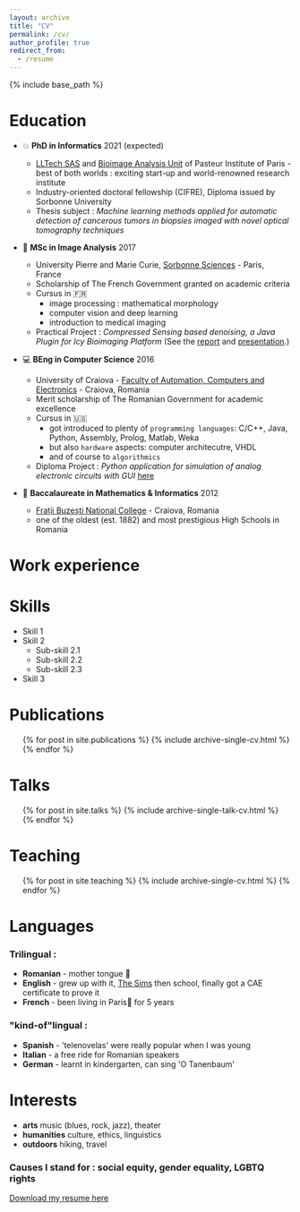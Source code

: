 ```yaml
---
layout: archive
title: "CV"
permalink: /cv/
author_profile: true
redirect_from:
  - /resume
---
```


{% include base_path %}

Education
======
* :boom: **PhD in Informatics** 2021 (expected)
  * [LLTech SAS](http://www.lltech.co/) and [Bioimage Analysis Unit](https://research.pasteur.fr/en/team/bioimage-analysis/) of Pasteur Institute of Paris - best of both worlds : exciting start-up and world-renowned research institute
  * Industry-oriented doctoral fellowship (CIFRE), Diploma issued by Sorbonne University
  * Thesis subject : *Machine learning methods applied for automatic detection of cancerous tumors in biopsies imaged with novel optical tomography techniques*
  
* :microscope: **MSc in Image Analysis** 2017
  * University Pierre and Marie Curie, [Sorbonne Sciences](http://sciences.sorbonne-universite.fr/formation-0/masters/master-informatique/parcours-image-ima) - Paris, France
  * Scholarship of The French Government granted on academic criteria 
  * Cursus in :fr:
      * image processing : mathematical morphology
      * computer vision and deep learning
      * introduction to medical imaging
  * Practical Project : *Compressed  Sensing  based denoising, a Java Plugin for Icy Bioimaging Platform* (See the [report](http://dmandache.github.io/files/2017_prat_project.pdf) and [presentation](http://dmandache.github.io/files/2017_prat_presentation.pdf).)

* :computer: **BEng in Computer Science** 2016 
  * University of Craiova - [Faculty of Automation, Computers and Electronics](http://www.ace.ucv.ro/) -  Craiova, Romania
  * Merit scholarship of The Romanian Government for academic excellence 
  * Cursus in :us:
      * got introduced to plenty of `programming languages`: C/C++, Java, Python, Assembly, Prolog, Matlab, Weka
      * but also `hardware` aspects: computer architecutre, VHDL
      * and of course to `algorithmics` 
  * Diploma Project : *Python application for simulation of analog electronic circuits with GUI* [here](http://dmandache.github.io/files/2016_bachelors_project.pdf)

* :triangular_ruler: **Baccalaureate in Mathematics & Informatics** 2012
    * [Frații Buzești National College](https://www.cnfb.ro/) - Craiova, Romania
    * one of the oldest (est. 1882) and most prestigious High Schools in Romania


Work experience
======

  
Skills
======
* Skill 1
* Skill 2
  * Sub-skill 2.1
  * Sub-skill 2.2
  * Sub-skill 2.3
* Skill 3

Publications
======
  <ul>{% for post in site.publications %}
    {% include archive-single-cv.html %}
  {% endfor %}</ul>
  
Talks
======
  <ul>{% for post in site.talks %}
    {% include archive-single-talk-cv.html %}
  {% endfor %}</ul>
  
Teaching
======
  <ul>{% for post in site.teaching %}
    {% include archive-single-cv.html %}
  {% endfor %}</ul>
  
Languages
======
### Trilingual :
* **Romanian** - mother tongue :baby_bottle:
* **English** - grew up with it, [The Sims](https://www.ea.com/games/the-sims) then school, finally got a CAE certificate to prove it
* **French** - been living in Paris:pushpin: for 5 years

### "kind-of"lingual :
* **Spanish** - 'telenovelas' were really popular when I was young
* **Italian** - a free ride for Romanian speakers
* **German** - learnt in kindergarten, can sing 'O Tanenbaum'

Interests
======
* **arts**  music (blues, rock, jazz), theater
* **humanities**  culture, ethics, linguistics
* **outdoors**  hiking, travel

### **Causes I stand for :** social equity, gender equality, LGBTQ rights

[Download my resume here](http://dmandache.github.io/files/CV_en.pdf)

